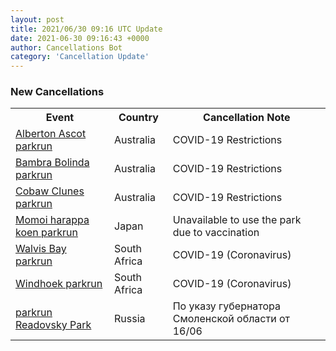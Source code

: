```yaml
---
layout: post
title: 2021/06/30 09:16 UTC Update
date: 2021-06-30 09:16:43 +0000
author: Cancellations Bot
category: 'Cancellation Update'
---
```


<h3>New Cancellations</h3>
<div class='hscrollable'>
<table style='width: 100%'>
    <tr>
        <th>Event</th>
        <th>Country</th>
        <th>Cancellation Note</th>
    </tr>
    <tr>
        <td><a href="Added">Alberton Ascot parkrun</a></td>
        <td>Australia</td>
        <td>COVID-19 Restrictions</td>
    </tr>
    <tr>
        <td><a href="Added">Bambra Bolinda parkrun</a></td>
        <td>Australia</td>
        <td>COVID-19 Restrictions</td>
    </tr>
    <tr>
        <td><a href="Added">Cobaw Clunes parkrun</a></td>
        <td>Australia</td>
        <td>COVID-19 Restrictions</td>
    </tr>
    <tr>
        <td><a href="https://www.parkrun.jp/momoiharappakoen">Momoi harappa koen parkrun</a></td>
        <td>Japan</td>
        <td>Unavailable to use the park due to vaccination</td>
    </tr>
    <tr>
        <td><a href="https://www.parkrun.co.za/walvisbay">Walvis Bay parkrun</a></td>
        <td>South Africa</td>
        <td>COVID-19 (Coronavirus)</td>
    </tr>
    <tr>
        <td><a href="https://www.parkrun.co.za/windhoek">Windhoek parkrun</a></td>
        <td>South Africa</td>
        <td>COVID-19 (Coronavirus)</td>
    </tr>
    <tr>
        <td><a href="https://www.parkrun.ru/readovskypark">parkrun Readovsky Park</a></td>
        <td>Russia</td>
        <td>По указу губернатора Смоленской области от 16/06</td>
    </tr>
</table>
</div>
